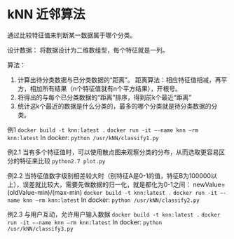 # kNN 近邻算法
通过比较特征值来判断某一数据属于哪个分类。

设计数据：
将数据设计为二维数组型，每个特征就是一列。

算法：
1. 计算出待分类数据与已分类数据的“距离”。 距离算法：相应特征值相减，再平方，相加所有结果（n个特征值就有n个平方结果），开根号。
2. 将得出的与每个已分类数据的“距离”排序，得到前k个最近“距离”
3. 统计这k个最近的数据是什么分类的，最多的哪个分类就是待分类数据的分类。

例1
`docker build -t knn:latest .`
`docker run -it —-name knn —rm knn:latest`
In docker:
`python /usr/kNN/classify1.py`

例2.1
当有多个特征值时，可以使用散点图来观察分类的分布，从而选取更容易区分的特征来比较
`python2.7 plot.py`

例2.2
当特征值数字级别相差较大时（别特征A是0-1的值，特征B为100000以上），误差就比较大，需要先做数据的归一化，就是都化为0-1之间： newValue=(oldValue-min)/(max-min)
`docker build -t knn:latest .`
`docker run -it —-name knn —rm knn:latest`
In docker:
`python /usr/kNN/classify2.py`

例2.3
与用户互动，允许用户输入数据
`docker build -t knn:latest .`
`docker run -it —-name knn —rm knn:latest`
In docker:
`python /usr/kNN/classify3.py`


